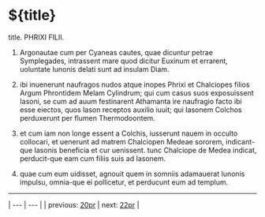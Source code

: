 # ${title}

title. PHRIXI FILII.



1. Argonautae cum per Cyaneas cautes, quae dicuntur petrae Symplegades, intrassent mare quod dicitur Euxinum et errarent, uoluntate Iunonis delati sunt ad insulam Diam.



2. ibi inuenerunt naufragos nudos atque inopes Phrixi et Chalciopes filios Argum Phrontidem Melam Cylindrum; qui cum casus suos exposuissent Iasoni, se cum ad auum festinarent Athamanta ire naufragio facto ibi esse eiectos, quos Iason receptos auxilio iuuit; qui Iasonem Colchos perduxerunt per flumen Thermodoontem.



3. et cum iam non longe essent a Colchis, iusserunt nauem in occulto collocari, et uenerunt ad matrem Chalciopen Medeae sororem, indicant-que Iasonis beneficia et cur uenissent. tunc Chalciope de Medea indicat, perducit-que eam cum filiis suis ad Iasonem.



4. quae cum eum uidisset, agnouit quem in somniis adamauerat Iunonis impulsu, omnia-que ei pollicetur, et perducunt eum ad templum.



---

| --- | --- |
| previous: [20pr](../20pr/) | next: [22pr](../22pr/) |